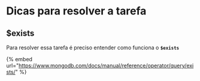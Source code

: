 # Dicas para resolver a tarefa

## $exists

Para resolver essa tarefa é preciso entender como funciona o **`$exists`**



{% embed url="https://www.mongodb.com/docs/manual/reference/operator/query/exists/" %}
